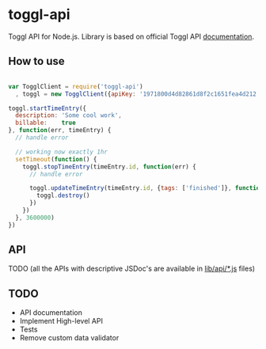 toggl-api
==========

Toggl API for Node.js. Library is based on official Toggl API [documentation](https://github.com/toggl/toggl_api_docs).

## How to use

```javascript

var TogglClient = require('toggl-api')
  , toggl = new TogglClient({apiKey: '1971800d4d82861d8f2c1651fea4d212'})

toggl.startTimeEntry({
  description: 'Some cool work',
  billable:    true
}, function(err, timeEntry) {
  // handle error

  // working now exactly 1hr
  setTimeout(function() {
    toggl.stopTimeEntry(timeEntry.id, function(err) {
      // handle error

      toggl.updateTimeEntry(timeEntry.id, {tags: ['finished']}, function(err) {
        toggl.destroy()
      })
    })
  }, 3600000)
})
```

## API

TODO (all the APIs with descriptive JSDoc's are available in [lib/api/*.js](lib/api) files)

## TODO

* API documentation
* Implement High-level API
* Tests
* Remove custom data validator
